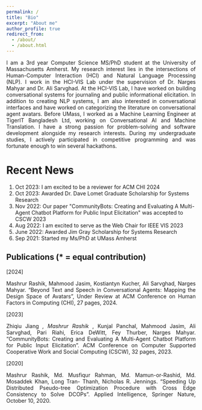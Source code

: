 ```yaml
---
permalink: /
title: "Bio"
excerpt: "About me"
author_profile: true
redirect_from: 
  - /about/
  - /about.html
---
```

<p align="justify"> 
I am a 3rd year Computer Science MS/PhD student at the University of Massachusetts Amherst. My research interest lies in the intersections of Human-Computer Interaction (HCI) and Natural Language Processing (NLP). I work in the HCI-VIS Lab under the supervision of Dr. Narges Mahyar and Dr. Ali Sarvghad. At the HCI-VIS Lab, I have worked on building conversational systems for journaling and public informational elicitation. In addition to creating NLP systems, I am also interested in conversational interfaces and have worked on categorizing the literature on conversational agent avatars. Before UMass, I worked as a Machine Learning Engineer at TigerIT Bangladesh Ltd, working on Conversational AI and Machine Translation. I have a strong passion for problem-solving and software development alongside my research interests. During my undergraduate studies, I actively participated in competitive programming and was fortunate enough to win several hackathons.
</p>


Recent News
======
1. Oct 2023: I am excited to be a reviewer for ACM CHI 2024
2. Oct 2023: Awarded Dr. Dave Lomet Graduate Scholarship for Systems Research
3. Nov 2022: Our paper "CommunityBots: Creating and Evaluating A Multi-Agent Chatbot Platform for Public Input Elicitation" was accepted to CSCW 2023
4. Aug 2022: I am excited to serve as the Web Chair for IEEE VIS 2023
5. June 2022: Awarded Jim Gray Scholarship for Systems Research
6. Sep 2021: Started my Ms/PhD at UMass Amherst



Publications (\* = equal contribution)
-----
[2024] <p align="justify">Mashrur Rashik, Mahmood Jasim, Kostiantyn Kucher, Ali Sarvghad, Narges Mahyar. “Beyond Text and Speech in Conversational Agents: Mapping the Design Space of Avatars”, Under Review at ACM Conference on Human Factors in Computing (CHI), 27 pages, 2024.</p>

[2023] <p align="justify">Zhiqiu Jiang<sup>*</sup> , Mashrur Rashik<sup>*</sup> , Kunjal Panchal, Mahmood Jasim, Ali Sarvghad, Pari Riahi, Erica DeWitt, Fey Thurber, Narges Mahyar. “CommunityBots: Creating and Evaluating A Multi-Agent Chatbot Platform for Public Input Elicitation”. ACM Conference on Computer Supported Cooperative Work and Social Computing (CSCW), 32 pages, 2023.</p>

[2020] <p align="justify">Mashrur Rashik, Md. Musfiqur Rahman, Md. Mamun-or-Rashid, Md. Mosaddek Khan, Long Tran- Thanh, Nicholas R. Jennings. “Speeding Up Distributed Pseudo-tree Optimization Procedure with Cross Edge Consistency to Solve DCOPs”. Applied Intelligence, Springer Nature, October 10, 2020.</p>
